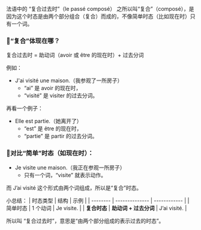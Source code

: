 法语中的 “复合过去时”（le passé composé） 之所以叫“复合”（composé），是因为这个时态是由两个部分组合（复合）而成的，不像简单时态（比如现在时）只有一个词。

### 🔹“复合”体现在哪？
复合过去时 = 助动词（avoir 或 être 的现在时）+ 过去分词

例如：

 - J'ai visité une maison.（我参观了一所房子）
    - “ai” 是 avoir 的现在时，
    - “visité” 是 visiter 的过去分词。

再看一个例子：

 - Elle est partie.（她离开了）
    - “est” 是 être 的现在时，
    - “partie” 是 partir 的过去分词。

### 🔹对比“简单”时态（如现在时）：
 - Je visite une maison.（我正在参观一所房子）
    - 只有一个词，“visite” 就表示动作。

而 J’ai visité 这个形式由两个词组成，所以是“复合”时态。

小总结：
| 时态类型     | 结构    | 示例     |
| -------- | -------------- | ------------ |
| 简单时态     | 1 个动词    | Je visite.   |
| **复合时态** | **助动词 + 过去分词** | J’ai visité. |


所以叫 “复合过去时”，意思是“由两个部分组成的表示过去的时态”。
